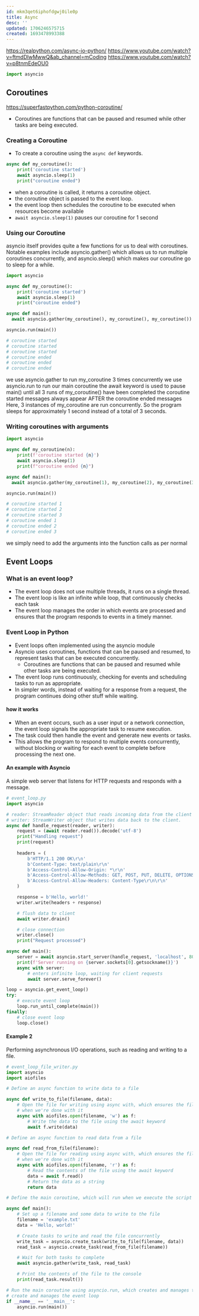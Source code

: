 ```yaml
---
id: mkm3qet6iphofdgwj0ile0p
title: Async
desc: ''
updated: 1706246575715
created: 1693478993388
---
```

<https://realpython.com/async-io-python/>
<https://www.youtube.com/watch?v=ftmdDlwMwwQ&ab_channel=mCoding>
https://www.youtube.com/watch?v=p8tnmEdeOU0

```py
import asyncio
```

## Coroutines
<https://superfastpython.com/python-coroutine/>
- Coroutines are functions that can be paused and resumed while other tasks are being executed.

### Creating a Coroutine
- To create a coroutine using the `async def` keywords.

``` py
async def my_coroutine():
    print('coroutine started')
    await asyncio.sleep(1)
    print("coroutine ended")
```
- when a coroutine is called, it returns a coroutine object.
- the coroutine object is passed to the event loop.
- the event loop then schedules the coroutine to be executed when resources become available
- `await asyncio.sleep(1)` pauses our coroutine for 1 second

### Using our Coroutine
asyncio itself provides quite a few functions for us to deal with coroutines. Notable examples include asyncio.gather() which allows us to run multiple coroutines concurrently, and asyncio.sleep() which makes our coroutine go to sleep for a while.

``` py
import asyncio

async def my_coroutine():
    print('coroutine started')
    await asyncio.sleep(1)
    print("coroutine ended")

async def main():
  await asyncio.gather(my_coroutine(), my_coroutine(), my_coroutine())

asyncio.run(main())

# coroutine started
# coroutine started
# coroutine started
# coroutine ended
# coroutine ended
# coroutine ended
```
we use asyncio.gather to run my_coroutine 3 times concurrently
we use asyncio.run to run our main coroutine
the await keyword is used to pause main() until all 3 runs of my_coroutine() have been completed
the coroutine started messages always appear AFTER the coroutine ended messages
Here, 3 instances of my_coroutine are run concurrently. So the program sleeps for approximately 1 second instead of a total of 3 seconds.

### Writing coroutines with arguments
```py
import asyncio

async def my_coroutine(n):
    print(f'coroutine started {n}')
    await asyncio.sleep(1)
    print(f"coroutine ended {n}")

async def main():
  await asyncio.gather(my_coroutine(1), my_coroutine(2), my_coroutine(3))

asyncio.run(main())

# coroutine started 1
# coroutine started 2
# coroutine started 3
# coroutine ended 1
# coroutine ended 2
# coroutine ended 3
```
we simply need to add the arguments into the function calls as per normal






## Event Loops

### What is an event loop?

- The event loop does not use multiple threads, it runs on a single thread.
- The event loop is like an infinite while loop, that continuously checks each task
- The event loop manages the order in which events are processed and ensures that the program responds to events in a timely manner.

### Event Loop in Python

- Event loops often implemented using the asyncio module
- Asyncio uses coroutines, functions that can be paused and resumed, to represent tasks that can be executed concurrently.
  - Coroutines are functions that can be paused and resumed while other tasks are being executed.
- The event loop runs continuously, checking for events and scheduling tasks to run as appropriate.
- In simpler words, instead of waiting for a response from a request, the program continues doing other stuff while waiting. 

#### how it works

- When an event occurs, such as a user input or a network connection, the event loop signals the appropriate task to resume execution.
- The task could then handle the event and generate new events or tasks.
- This allows the program to respond to multiple events concurrently, without blocking or waiting for each event to complete before processing the next one.

#### An example with Asyncio

A simple web server that listens for HTTP requests and responds with a message.

``` py
# event_loop.py
import asyncio

# reader: StreamReader object that reads incoming data from the client 
# writer: StreamWriter object that writes data back to the client.
async def handle_request(reader, writer):
    request = (await reader.read()).decode('utf-8')
    print("Handling request")
    print(request)
    
    headers = (
        b'HTTP/1.1 200 OK\r\n'
        b'Content-Type: text/plain\r\n'
        b'Access-Control-Allow-Origin: *\r\n'
        b'Access-Control-Allow-Methods: GET, POST, PUT, DELETE, OPTIONS\r\n'
        b'Access-Control-Allow-Headers: Content-Type\r\n\r\n'
    )

    response = b'Hello, world!'
    writer.write(headers + response)

    # flush data to client
    await writer.drain()

    # close connection
    writer.close()
    print("Request processed")

async def main():
    server = await asyncio.start_server(handle_request, 'localhost', 8000)
    print(f'Server running on {server.sockets[0].getsockname()}')
    async with server:
        # enters infinite loop, waiting for client requests
        await server.serve_forever()

loop = asyncio.get_event_loop()
try:
    # execute event loop
    loop.run_until_complete(main())
finally:
    # close event loop
    loop.close()
```

#### Example 2

Performing asynchronous I/O operations, such as reading and writing to a file.

``` py
# event_loop_file_writer.py
import asyncio
import aiofiles

# Define an async function to write data to a file

async def write_to_file(filename, data):
    # Open the file for writing using async with, which ensures the file is closed
    # when we're done with it
    async with aiofiles.open(filename, 'w') as f:
        # Write the data to the file using the await keyword
        await f.write(data)

# Define an async function to read data from a file

async def read_from_file(filename):
    # Open the file for reading using async with, which ensures the file is closed
    # when we're done with it
    async with aiofiles.open(filename, 'r') as f:
        # Read the contents of the file using the await keyword
        data = await f.read()
        # Return the data as a string
        return data

# Define the main coroutine, which will run when we execute the script

async def main():
    # Set up a filename and some data to write to the file
    filename = 'example.txt'
    data = 'Hello, world!'

    # Create tasks to write and read the file concurrently
    write_task = asyncio.create_task(write_to_file(filename, data))
    read_task = asyncio.create_task(read_from_file(filename))

    # Wait for both tasks to complete
    await asyncio.gather(write_task, read_task)

    # Print the contents of the file to the console
    print(read_task.result())

# Run the main coroutine using asyncio.run, which creates and manages the event loop
# create and manages the event loop
if __name__ == '__main__':
    asyncio.run(main())
```
